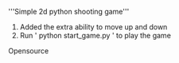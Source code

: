 '''Simple 2d python shooting game'''

1. Added the extra ability to move up and down
2. Run ' python start_game.py ' to play the game

Opensource
